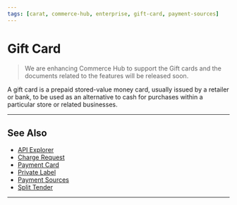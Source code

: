 ```yaml
---
tags: [carat, commerce-hub, enterprise, gift-card, payment-sources]
---
```



# Gift Card

<!-- theme: danger -->
>We are enhancing Commerce Hub to support the Gift cards and the documents related to the features will be released soon.

A gift card is a prepaid stored-value money card, usually issued by a retailer or bank, to be used as an alternative to cash for purchases within a particular store or related businesses.

---

## See Also

- [API Explorer](../api/?type=post&path=/payments/v1/charges)
- [Charge Request](path?=docs/Resources/API-Documents/Payments/Charges.md)
- [Payment Card](?path=docs/Resources/Guides/Payment-Sources/Payment-Card.md)
- [Private Label](?path=docs/Resources/Guides/Payment-Sources/Private-Label.md)
- [Payment Sources](?path=docs/Resources/Guides/Payment-Sources/Source-Type.md)
- [Split Tender](?path=docs/Resources/Guides/Split-Tender.md)
---

